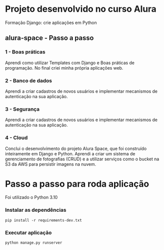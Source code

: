 # Projeto desenvolvido no curso Alura
Formação
Django: crie aplicações em Python

## alura-space - Passo a passo

### 1  - Boas práticas

Aprendi como utilizar Templates com Django e Boas práticas de programação. 
No final criei minha própria aplicações web.

### 2  - Banco de dados

Aprendi a criar cadastros de novos usuários e implementar mecanismos de autenticação na sua aplicação.

###  3 - Segurança

Aprendi a criar cadastros de novos usuários e implementar mecanismos de autenticação na sua aplicação.


### 4 - Cloud 
Conclui o desenvolvimento do projeto Alura Space, que foi construído inteiramente em Django 
e Python. Aprendi a criar um sistema de gerenciamento de fotografias (CRUD) e a utilizar serviços como o bucket 
na S3 da AWS para persistir imagens na nuvem.


# Passo a passo para roda aplicação

Foi utilizado o Python 3.10

### Instalar as dependências
```
pip install -r requirements-dev.txt
```

### Executar aplicação
```
python manage.py runserver
```


